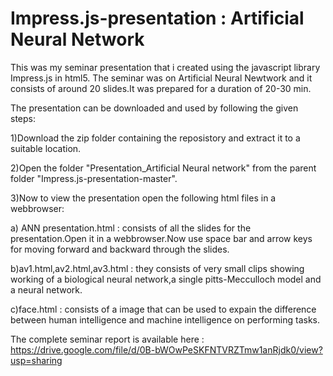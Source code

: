 Impress.js-presentation : Artificial Neural Network
===================================================

This was my seminar presentation that i created using the javascript library Impress.js in html5.
The seminar was on Artificial Neural Newtwork and it consists of around 20 slides.It was prepared for a duration of 20-30 min.

The presentation can be downloaded and used by following the given steps:

1)Download the zip folder containing the reposistory and extract it to a suitable location.

2)Open the folder "Presentation_Artificial Neural network" from the parent folder "Impress.js-presentation-master".

3)Now to view the presentation open the following html files in a webbrowser:

a) ANN presentation.html : consists of all the slides for the presentation.Open it in a webbrowser.Now use space bar and arrow keys for moving forward and backward through the slides.

b)av1.html,av2.html,av3.html : they consists of very small clips showing working of a biological neural network,a single pitts-Mecculloch model and a neural network.

c)face.html : consists of a image that can be used to expain the difference between human intelligence and machine intelligence on performing tasks.

The complete seminar report is available here :
https://drive.google.com/file/d/0B-bWOwPeSKFNTVRZTmw1anRjdk0/view?usp=sharing
